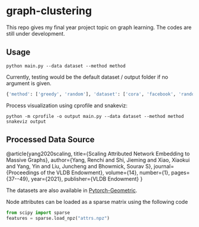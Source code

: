 # graph-clustering
This repo gives my final year project topic on graph learning. The codes are still under development.

## Usage
```commandline
python main.py --data dataset --method method
```
Currently, testing would be the default dataset / output folder if no argument is given.
```python
{'method': ['greedy', 'random'], 'dataset': ['cora', 'facebook', 'random']}
```
Process visualization using cprofile and snakeviz:
```commandline
python -m cprofile -o output main.py --data dataset --method method
snakeviz output
```

## Processed Data Source
@article{yang2020scaling,
  title={Scaling Attributed Network Embedding to Massive Graphs},
  author={Yang, Renchi and Shi, Jieming and Xiao, Xiaokui and Yang, Yin and Liu, Juncheng and Bhowmick, Sourav S},
  journal={Proceedings of the VLDB Endowment},
  volume={14},
  number={1},
  pages={37--49},
  year={2021},
  publisher={VLDB Endowment}
}

The datasets are also available in [Pytorch-Geometric](https://pytorch-geometric.readthedocs.io/en/latest/modules/datasets.html#torch_geometric.datasets.AttributedGraphDataset). 

Node attributes can be loaded as a sparse matrix using the following code

```python
from scipy import sparse
features = sparse.load_npz("attrs.npz")
```